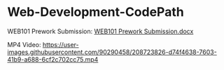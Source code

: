 # Web-Development-CodePath

WEB101 Prework Submission:
[WEB101 Prework Submission.docx](https://github.com/PranavMishra28/Web-Development-CodePath/files/10270696/WEB101.Prework.Submission.docx)




MP4 Video:
https://user-images.githubusercontent.com/90290458/208723826-d74f4638-7603-41b9-a688-6cf2c702cc75.mp4


